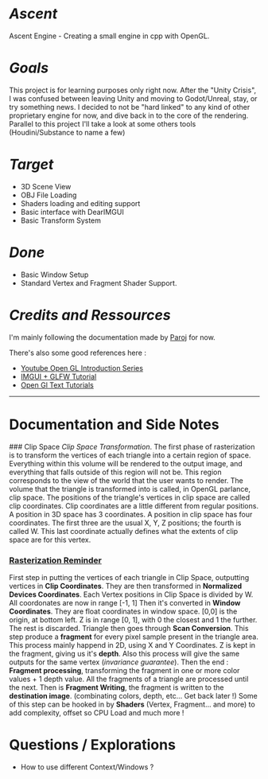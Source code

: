 # *Ascent*
 Ascent Engine - Creating a small engine in cpp with OpenGL.

# *Goals*
This project is for learning purposes only right now.
After the "Unity Crisis", I  was confused between leaving Unity and moving to Godot/Unreal, stay, or try something news.
I decided to not be "hard linked" to any kind of other proprietary engine for now, and dive back in to the core of the rendering. 
Parallel to this project I'll take a look at some others tools (Houdini/Substance to name a few)

# *Target* 
- 3D Scene View
- OBJ File Loading
- Shaders loading and editing support
- Basic interface with DearIMGUI
- Basic Transform System

# *Done*
- Basic Window Setup
- Standard Vertex and Fragment Shader Support.

# *Credits and Ressources*
I'm mainly following the documentation made by [Paroj](https://paroj.github.io/gltut/index.html) for now.

There's also some good references here :
- [Youtube Open GL Introduction Series](https://www.youtube.com/playlist?list=PLPaoO-vpZnumdcb4tZc4x5Q-v7CkrQ6M-)
- [IMGUI + GLFW Tutorial](https://www.youtube.com/watch?v=VRwhNKoxUtk)
- [Open Gl Text Tutorials](https://www.opengl-tutorial.org/)

________________________________

# Documentation and Side Notes

### Clip Space
*_Clip Space Transformation_*.  The first phase of rasterization is to transform the vertices of each triangle into a certain region of space. Everything within this volume will be rendered to the output image, and everything that falls outside of this region will not be. This region corresponds to the view of the world that the user wants to render.
The volume that the triangle is transformed into is called, in OpenGL parlance, clip space. The positions of the triangle's vertices in clip space are called clip coordinates.
Clip coordinates are a little different from regular positions. A position in 3D space has 3 coordinates. A position in clip space has four coordinates. The first three are the usual X, Y, Z positions; the fourth is called W. This last coordinate actually defines what the extents of clip space are for this vertex.

### [Rasterization Reminder](https://paroj.github.io/gltut/Basics/Intro%20Graphics%20and%20Rendering.html)
First step in putting the vertices of each triangle in Clip Space, outputting vertices in **Clip Coordinates**.
They are then transformed in **Normalized Devices Coordinates**. Each Vertex positions in Clip Space is divided by W. All coordonates are now in range [-1, 1]
Then it's converted in **Window Coordinates**. They are float coordinates in window space. [0,0] is the origin, at bottom left. Z is in range [0, 1], with 0 the closest and 1 the further. The rest is discarded.
Triangle then goes through **Scan Conversion**. This step produce a **fragment** for every pixel sample present in the triangle area. This process mainly happend in 2D, using X and Y Coordinates. Z is kept in the fragment, giving us it's **depth**. Also this process will give the same outputs for the same vertex (*invariance guarantee*).
Then the end : **Fragment processing**, transforming the fragment in one or more color values + 1 depth value. All the fragments of a triangle are processed until the next. Then is **Fragment Writing**, the fragment is written to the **destination image**. (combinating colors, depth, etc... Get back later !)
Some of this step can be hooked in by **Shaders** (Vertex, Fragment... and more) to add complexity, offset so CPU Load and much more !

# Questions / Explorations
- How to use different Context/Windows ?